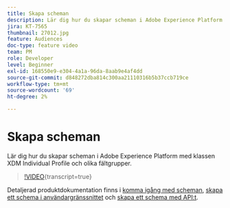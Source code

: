 ```yaml
---
title: Skapa scheman
description: Lär dig hur du skapar scheman i Adobe Experience Platform med klassen XDM Individual Profile och olika fältgrupper.
jira: KT-7565
thumbnail: 27012.jpg
feature: Audiences
doc-type: feature video
team: PM
role: Developer
level: Beginner
exl-id: 168550e9-e304-4a1a-96da-8aab9e4af4dd
source-git-commit: d848272dba814c300aa21110316b5b37ccb719ce
workflow-type: tm+mt
source-wordcount: '69'
ht-degree: 2%

---
```


# Skapa scheman

Lär dig hur du skapar scheman i Adobe Experience Platform med klassen XDM Individual Profile och olika fältgrupper.

>[!VIDEO](https://video.tv.adobe.com/v/3430224?quality=12&learn=on&captions=swe){transcript=true}

Detaljerad produktdokumentation finns i [komma igång med scheman](https://experienceleague.adobe.com/docs/journey-optimizer/using/data-management/get-started-schemas.html?lang=sv-SE), [skapa ett schema i användargränssnittet](https://experienceleague.adobe.com/docs/experience-platform/xdm/tutorials/create-schema-ui.html?lang=sv-SE) och [skapa ett schema med API:t](https://experienceleague.adobe.com/docs/experience-platform/xdm/tutorials/create-schema-api.html?lang=sv-SE).
